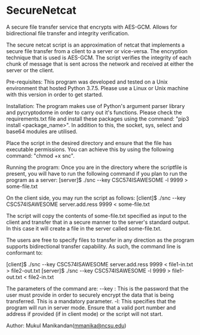 # SecureNetcat
A secure file transfer service that encrypts with AES-GCM. Allows for bidirectional file transfer and integrity verification.

The secure netcat script is an approximation of netcat that implements a secure file transfer from a client to a server or vice-versa. The encryption technique that is used is AES-GCM. 
The script verifies the integrity of each chunk of message that is sent across the network and received at either the server or the client. 

Pre-requisites: 
This program was developed and tested on a Unix environment that hosted Python 3.7.5. Please use a Linux or Unix machine with this version in order to get started. 

Installation:
The program makes use of Python's argument parser library and pycryptodome in order to carry out it's functions.
Please check the requirements.txt file and install these packages using the command: "pip3 install <package_name>".
In addition to this, the socket, sys, select and base64 modules are utilised.

Place the script in the desired directory and ensure that the file has executable permissions. You can achieve this by using the following command: "chmod +x snc".

Running the program: 
Once you are in the directory where the scriptfile is present, you will have to run the following command if you plan to run the program as a server: 
[server]$ ./snc --key CSC574ISAWESOME -l 9999 > some-file.txt

On the client side, you may run the script as follows: 
[client]$ ./snc --key CSC574ISAWESOME server.add.ress 9999 < some-file.txt

The script will copy the contents of some-file.txt specified as input to the client and transfer that in a secure manner to the server's standard output. In this case it will create a file in the server called some-file.txt. 

The users are free to specify files to transfer in any direction as the program supports bidirectional transfer capability. As such, the command line is conformant to: 

[client]$ ./snc --key CSC574ISAWESOME server.add.ress 9999 < file1-in.txt > file2-out.txt
[server]$ ./snc --key CSC574ISAWESOME -l 9999 > file1-out.txt < file2-in.txt

The parameters of the command are: 
--key : This is the password that the user must provide in order to securely encrypt the data that is being transferred. This is a mandatory parameter.
-l: This specifies that the program will run in server mode. 
Ensure that a valid port number and address if provided (if in client mode) or the script will not start. 

Author: 
Mukul Manikandan(mmanika@ncsu.edu)
